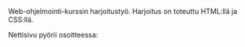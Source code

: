 Web-ohjelmointi-kurssin harjoitustyö. Harjoitus on toteuttu HTML:llä ja CSS:llä. 

Nettisivu pyörii osoitteessa: [](http://users.jyu.fi/~jonnurmi/est/)

